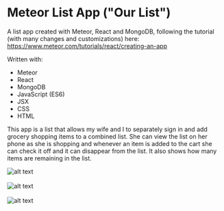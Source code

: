 # Meteor List App ("Our List")

A list app created with Meteor, React and MongoDB, following the tutorial (with many changes and customizations) here:<BR>
https://www.meteor.com/tutorials/react/creating-an-app

Written with:
* Meteor
* React
* MongoDB
* JavaScript (ES6)
* JSX
* CSS
* HTML

This app is a list that allows my wife and I to separately sign in and add grocery shopping items to a combined list. She can view the list on her phone as she is shopping and whenever an item is added to the cart she can check it off and it can disappear from the list. It also shows how many items are remaining in the list.


![alt text](http://bluegalaxy.info/images/ourlist3.jpg)
<BR><BR>
![alt text](http://bluegalaxy.info/images/ourlist1.jpg)
<BR><BR>
![alt text](http://bluegalaxy.info/images/ourlist2.jpg)


